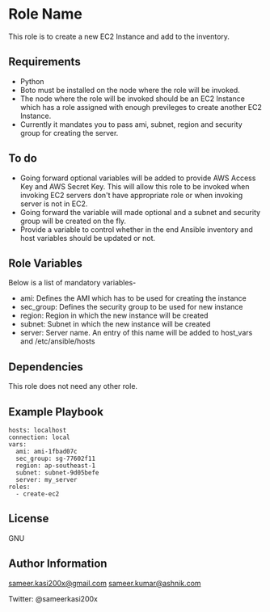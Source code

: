 Role Name
=========

This role is to create a new EC2 Instance and add to the inventory.


Requirements
------------
 * Python
 * Boto must be installed on the node where the role will be invoked. 
 * The node where the role will be invoked should be an EC2 Instance which has a role assigned with enough previleges to create another EC2 Instance. 
 * Currently it mandates you to pass ami, subnet, region and security group for creating the server. 

To do 
--------------

 * Going forward optional variables will be added to provide AWS Access Key and AWS Secret Key. This will allow this role to be invoked when invoking EC2 servers don't have appropriate role or when invoking server is not in EC2.
 * Going forward the variable will made optional and a subnet and security group will be created on the fly.
 * Provide a variable to control whether in the end Ansible inventory and host variables should be updated or not.

Role Variables
--------------
Below is a list of mandatory variables-
 * ami: Defines the AMI which has to be used for creating the instance
 * sec_group: Defines the security group to be used for new instance
 * region: Region in which the new instance will be created
 * subnet: Subnet in which the new instance will be created
 * server: Server name. An entry of this name will be added to host_vars and /etc/ansible/hosts

Dependencies
------------
This role does not need any other role.

Example Playbook
----------------
    hosts: localhost
    connection: local
    vars:
      ami: ami-1fbad07c
      sec_group: sg-77602f11
      region: ap-southeast-1
      subnet: subnet-9d05befe
      server: my_server
    roles:
      - create-ec2



License
-------

GNU

Author Information
------------------
sameer.kasi200x@gmail.com
sameer.kumar@ashnik.com

Twitter: @sameerkasi200x
